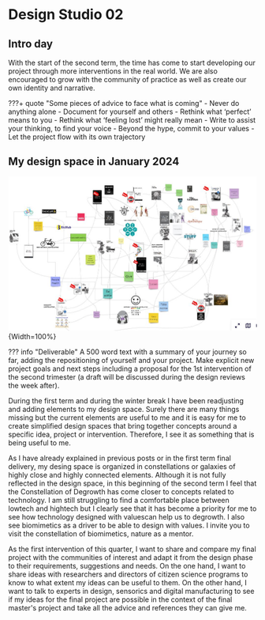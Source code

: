 # **Design Studio 02**

## Intro day
With the start of the second term, the time has come to start developing our project through more interventions in the real world. We are also encouraged to grow with the community of practice as well as create our own identity and narrative.

???+ quote "Some pieces of advice to face what is coming"
    - Never do anything alone
    - Document for yourself and others
    - Rethink what ‘perfect’ means to you
    - Rethink what ‘feeling lost’ might really mean
    - Write to assist your thinking, to find your voice
    - Beyond the hype, commit to your values 
    - Let the project flow with its own trajectory


## My design space in January 2024 
![DesignSpace24](../../images/WorkSpace2024.JPG){Width=100%}

??? info "Deliverable"
    A 500 word text with a summary of your journey so far, adding the repositioning of yourself and your project. Make explicit new project goals and next steps including a proposal for the 1st intervention of the second trimester (a draft will be discussed during the design reviews the week after).

During the first term and during the winter break I have been readjusting and adding elements to my design space. Surely there are many things missing but the current elements are useful to me and it is easy for me to create simplified design spaces that bring together concepts around a specific idea, project or intervention. Therefore, I see it as something that is being useful to me.

As I have already explained in previous posts or in the first term final delivery, my desing space is organized in constellations or galaxies of highly close and highly connected elements. Although it is not fully reflected in the design space, in this beginning of the second term I feel that the Constellation of Degrowth has come closer to concepts related to technology. I am still struggling to find a comfortable place between lowtech and hightech but I clearly see that it has become a priority for me to see how technology designed with values ​​can help us to degrowth. I also see biomimetics as a driver to be able to design with values. I invite you to visit the constellation of biomimetics, nature as a mentor.

As the first intervention of this quarter, I want to share and compare my final project with the communities of interest and adapt it from the design phase to their requirements, suggestions and needs. On the one hand, I want to share ideas with researchers and directors of citizen science programs to know to what extent my ideas can be useful to them. On the other hand, I want to talk to experts in design, sensorics and digital manufacturing to see if my ideas for the final project are possible in the context of the final master's project and take all the advice and references they can give me.